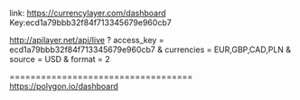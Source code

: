 link: https://currencylayer.com/dashboard
Key:ecd1a79bbb32f84f713345679e960cb7

http://apilayer.net/api/live
    ? access_key = ecd1a79bbb32f84f713345679e960cb7
    & currencies = EUR,GBP,CAD,PLN
    & source = USD
    & format = 2

===================================
https://polygon.io/dashboard
